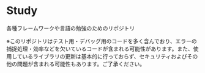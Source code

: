 # Study
各種フレームワークや言語の勉強のためのリポジトリ

※このリポジトリはテスト用・デバッグ用のコードを多く含んでおり、エラーの捕捉処理・効率などを欠いているコードが含まれる可能性があります。また、使用しているライブラリの更新は基本的に行っておらず、セキュリティおよびその他の問題が含まれる可能性もあります。ご了承ください。